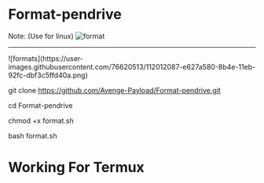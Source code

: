 # Format-pendrive

Note: (Use for linux)
![format](https://user-images.githubusercontent.com/76620513/112011826-a5c82780-8b4e-11eb-9d2f-9d4f0ce4b5bf.png)
<hr>
![formats](https://user-images.githubusercontent.com/76620513/112012087-e627a580-8b4e-11eb-92fc-dbf3c5ffd40a.png)

git clone https://github.com/Avenge-Payload/Format-pendrive.git

cd Format-pendrive

chmod +x format.sh

bash format.sh

<h1>Working For Termux</h1>
